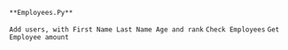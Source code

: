 ``**Employees.Py**``


`Add users, with First Name Last Name Age and rank`
`Check Employees`
`Get Employee amount`
